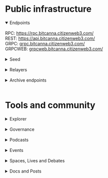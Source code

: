 # Public infrastructure 

<details open>
  <summary>Endpoints</summary>
  <br>
  RPC: <a href="https://rpc.bitcanna.citizenweb3.com/">https://rpc.bitcanna.citizenweb3.com/</a><br>
  REST: <a href="https://api.bitcanna.citizenweb3.com/">https://api.bitcanna.citizenweb3.com/</a><br>
  GRPC: <a href="grpc.bitcanna.citizenweb3.com/">grpc.bitcanna.citizenweb3.com/</a><br>
  GRPCWEB: <a href="grpcweb.bitcanna.citizenweb3.com/">grpcweb.bitcanna.citizenweb3.com/</a>
</details>
<br>
<details>
  <summary>Seed</summary>
c098c53e76d204cd843cec99855cf7febe4277bf@mainnet.seednode.citizenweb3.com:32656
</details>
<br>
<details>
  <summary>Relayers</summary>
</details>
<br>
<details>
  <summary>Archive endpoints</summary>
  RPC: <br>
  API: <br>
  GRPC: <br>
</details>
<br>

# Tools and community

<details>
  <summary>Explorer</summary>
  <a href="https://validatorinfo.com/networks">Validator Info</a><br>
</details>
<br>
<details>
  <summary>Governance</summary>
  <a href="https://atomscan.com/bitcanna/votes">Voting History</a><br>
</details>
<br>
<details>
  <summary>Podcasts</summary>
  <a href=""></a><br>
</details>
<br>
<details>
  <summary>Events</summary>
  <a href=""></a><br>
</details>
<br>
<details>
  <summary>Spaces, Lives and Debates</summary>
  <a href=""></a><br>
</details>
<br>
<details>
  <summary>Docs and Posts</summary>
  <a href=""></a><br>
</details>
